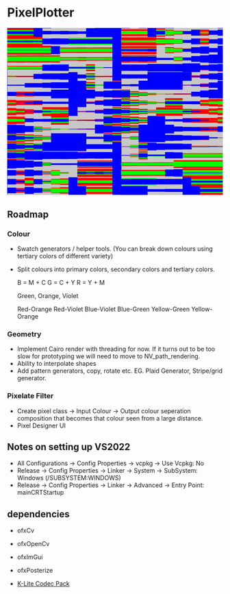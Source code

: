 # PixelPlotter

![Screenshot of emptyExample](emptyExample.png)


## Roadmap

### Colour
  - Swatch generators / helper tools. (You can break down colours using tertiary colors of different variety)
  - Split colours into primary colors, secondary colors and tertiary colors.
  
    B = M + C
    G = C + Y
    R = Y + M

    Green, Orange, Violet

    Red-Orange
    Red-Violet
    Blue-Violet
    Blue-Green
    Yellow-Green
    Yellow-Orange

### Geometry
  - Implement Cairo render with threading for now. If it turns out to be too slow for prototyping we will need to move to NV_path_rendering.
  - Ability to interpolate shapes
  - Add pattern generators, copy, rotate etc. EG. Plaid Generator, Stripe/grid generator.

### Pixelate Filter
  - Create pixel class 
      -> Input Colour 
      -> Output colour seperation composition that becomes that colour seen from a large distance.
  - Pixel Designer UI

## Notes on setting up VS2022

  - All Configurations -> Config Properties -> vcpkg -> Use Vcpkg: No
  - Release -> Config Properties -> Linker -> System -> SubSystem: Windows (/SUBSYSTEM:WINDOWS)
  - Release -> Config Properties -> Linker -> Advanced -> Entry Point: mainCRTStartup

## dependencies

- ofxCv
- ofxOpenCv
- ofxImGui
- ofxPosterize

- [K-Lite Codec Pack](https://files3.codecguide.com/K-Lite_Codec_Pack_1750_Basic.exe)
